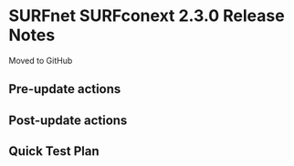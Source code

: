# SURFnet SURFconext 2.3.0 Release Notes #

Moved to GitHub

Pre-update actions
------------------

Post-update actions
-------------------

Quick Test Plan
---------------

